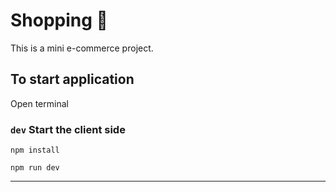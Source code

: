 # Shopping 🛒
This is a mini e-commerce project.

## To start application

Open terminal

### `dev` Start the client side

```
npm install
```

```
npm run dev
```

---

